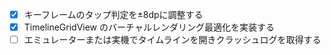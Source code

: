 - [x] キーフレームのタップ判定を±8dpに調整する
- [x] TimelineGridView のバーチャルレンダリング最適化を実装する
- [ ] エミュレーターまたは実機でタイムラインを開きクラッシュログを取得する
